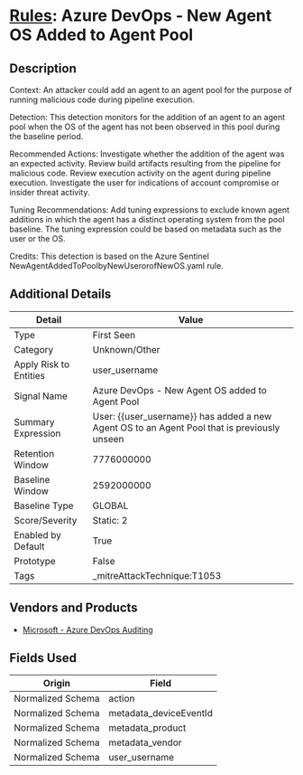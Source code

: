# [Rules](README.md): Azure DevOps - New Agent OS Added to Agent Pool

## Description
Context:
An attacker could add an agent to an agent pool for the purpose of running malicious code during pipeline execution.

Detection:
This detection monitors for the addition of an agent to an agent pool when the OS of the agent has not been observed in this pool during the baseline period.

Recommended Actions:
Investigate whether the addition of the agent was an expected activity.
Review build artifacts resulting from the pipeline for malicious code.
Review execution activity on the agent during pipeline execution.
Investigate the user for indications of account compromise or insider threat activity.

Tuning Recommendations:
Add tuning expressions to exclude known agent additions in which the agent has a distinct operating system from the pool baseline. The tuning expression could be based on metadata such as the user or the OS.

Credits:
This detection is based on the Azure Sentinel NewAgentAddedToPoolbyNewUserorofNewOS.yaml rule.

## Additional Details
|Detail|Value|
|----|----|
|Type|First Seen|
|Category|Unknown/Other|
|Apply Risk to Entities|user_username|
|Signal Name|Azure DevOps - New Agent OS added to Agent Pool|
|Summary Expression|User: {{user_username}} has added a new Agent OS to an Agent Pool that is previously unseen|
|Retention Window|7776000000|
|Baseline Window|2592000000|
|Baseline Type|GLOBAL|
|Score/Severity|Static: 2|
|Enabled by Default|True|
|Prototype|False|
|Tags|_mitreAttackTechnique:T1053|
## Vendors and Products
- [Microsoft - Azure DevOps Auditing](../products/c3b61ddb-4d2d-497c-b873-28938036b67b.md)


## Fields Used

|Origin|Field|
|----|----|
|Normalized Schema|action|
|Normalized Schema|metadata_deviceEventId|
|Normalized Schema|metadata_product|
|Normalized Schema|metadata_vendor|
|Normalized Schema|user_username|


